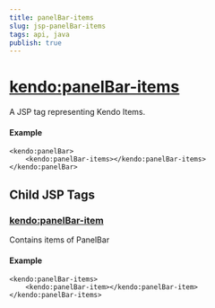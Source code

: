 ```yaml
---
title: panelBar-items
slug: jsp-panelBar-items
tags: api, java
publish: true
---
```


# <kendo:panelBar-items>
A JSP tag representing Kendo Items.

#### Example
    <kendo:panelBar>
        <kendo:panelBar-items></kendo:panelBar-items>
    </kendo:panelBar>


## Child JSP Tags

### [<kendo:panelBar-item>](/api/wrappers/jsp/panelbar/item)

Contains items of PanelBar

#### Example

    <kendo:panelBar-items>
        <kendo:panelBar-item></kendo:panelBar-item>
    </kendo:panelBar-items>
 
